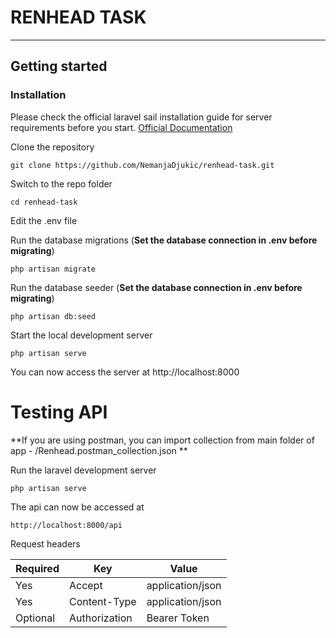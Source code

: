# RENHEAD TASK

----------

## Getting started

### Installation

Please check the official laravel sail installation guide for server requirements before you start. [Official Documentation](https://laravel.com/docs/9.x/sail#installation)

Clone the repository

    git clone https://github.com/NemanjaDjukic/renhead-task.git

Switch to the repo folder

    cd renhead-task

Edit the .env file

Run the database migrations (**Set the database connection in .env before migrating**)

    php artisan migrate

Run the database seeder (**Set the database connection in .env before migrating**)

    php artisan db:seed

Start the local development server

    php artisan serve

You can now access the server at http://localhost:8000

# Testing API

**If you are using postman, you can import collection from main folder of app - /Renhead.postman_collection.json **

Run the laravel development server

    php artisan serve

The api can now be accessed at

    http://localhost:8000/api

Request headers

| **Required** 	| **Key**              	 | **Value**            	 |
|----------	|------------------------|-----------------------|
| Yes      	| Accept     	     | application/json 	    |
| Yes      	| Content-Type 	         | application/json      |
| Optional 	| Authorization    	     | Bearer Token     	    |